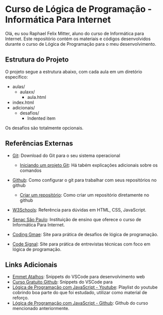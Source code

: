 # Curso de Lógica de Programação - Informática Para Internet

Olá, eu sou Raphael Felix Mitter, aluno do curso de Informática para Internet. Este repositório contém os materiais e códigos desenvolvidos durante o curso de Lógica de Programação para o meu desenvolvimento.

## Estrutura do Projeto

O projeto segue a estrutura abaixo, com cada aula em um diretório específico:
- aulas/
  - aulaxx/
    - aula.html   
- index.html
- adicionais/
    - desafios/
      - Indented item

Os desafios são totalmente opcionais.

## Referências Externas

- [Git](https://git-scm.com/): Download do Git para o seu sistema operacional
  - [Iniciando um projeto Git](https://www.atlassian.com/git/tutorials/setting-up-a-repository): Há tabém explicações adicionais sobre os comandos
- [Github](https://docs.github.com/pt/get-started/quickstart/set-up-git): Como configurar o git para trabalhar com seus repositórios no github
  - [Criar um repositório](https://docs.github.com/pt/get-started/quickstart/create-a-repo): Como criar um repositório diretamente no github

- [W3Schools](https://www.w3schools.com): Referência para dúvidas em HTML, CSS, JavaScript.

- [Senac São Paulo](https://www.sp.senac.br/): Instituição de ensino que oferece o curso de Informática Para Internet.

- [Coding Gmae](https://www.codingame.com): Site para prática de desafios de lógica de programação.

- [Code Signal](https://app.codesignal.com): Site para prática de entrevistas técnicas com foco em lógica de programação.


## Links Adicionais

- [Emmet Atalhos](https://code.visualstudio.com/docs/editor/emmet): Snippets do VSCode para desenvolvimento web
- [Curso Gratuito Github](https://www.udemy.com/course/git-e-github-para-iniciantes): Snippets do VSCode para
- [Lógica de Programação com JavaScript - Youtube](https://www.youtube.com/watch?v=lxb567HEn8k&list=PL1dUY2RYa2RidB3B134ywckDyf-FOwbv7&index=1): Playlist do youtube cobrindo boa parte do que foi estudado, utilizar como material de reforço.
- [Lógica de Programação com JavaScript - Github](https://github.com/tapmorales/curso-logica-programacao-javascript): Github do curso mencionado anteriormente.

